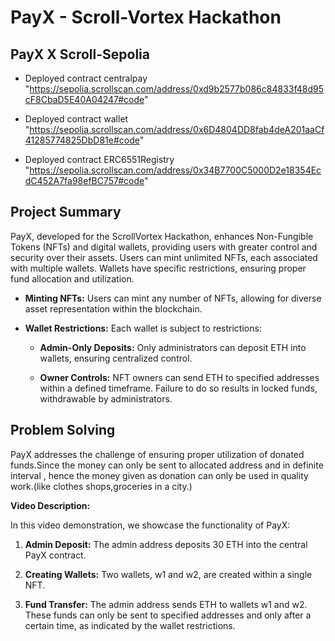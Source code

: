 # PayX - Scroll-Vortex Hackathon


## PayX X Scroll-Sepolia

- Deployed contract centralpay "https://sepolia.scrollscan.com/address/0xd9b2577b086c84833f48d95cF8CbaD5E40A04247#code"

- Deployed contract wallet "https://sepolia.scrollscan.com/address/0x6D4804DD8fab4deA201aaCf41285774825DbD81e#code"

- Deployed contract ERC6551Registry "https://sepolia.scrollscan.com/address/0x34B7700C5000D2e18354EcdC452A7fa98efBC757#code"


## Project Summary

PayX, developed for the ScrollVortex Hackathon, enhances Non-Fungible Tokens (NFTs) and digital wallets, providing users with greater control and security over their assets. Users can mint unlimited NFTs, each associated with multiple wallets. Wallets have specific restrictions, ensuring proper fund allocation and utilization.

- **Minting NFTs:** Users can mint any number of NFTs, allowing for diverse asset representation within the blockchain.

- **Wallet Restrictions:** Each wallet is subject to restrictions:

  - **Admin-Only Deposits:** Only administrators can deposit ETH into wallets, ensuring centralized control.

  - **Owner Controls:** NFT owners can send ETH to specified addresses within a defined timeframe. Failure to do so results in locked funds, withdrawable by administrators.


## Problem Solving

PayX addresses the challenge of ensuring proper utilization of donated funds.Since the money can only be sent to allocated address and in definite interval , hence the money given as donation can only be used in quality work.(like clothes shops,groceries in a city.) 


**Video Description:**

In this video demonstration, we showcase the functionality of PayX:

1. **Admin Deposit:** The admin address deposits 30 ETH into the central PayX contract.

2. **Creating Wallets:** Two wallets, w1 and w2, are created within a single NFT.

3. **Fund Transfer:** The admin address sends ETH to wallets w1 and w2. These funds can only be sent to specified addresses and only after a certain time, as indicated by the wallet restrictions.




